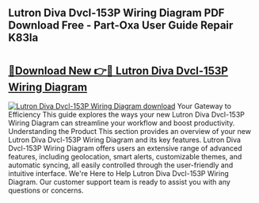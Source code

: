 ## Lutron Diva Dvcl-153P Wiring Diagram PDF Download Free - Part-Oxa User Guide Repair K83la

# <h2><a href="http://dfp0rni.blite.top/?on=Lutron+Diva+Dvcl-153P+Wiring+Diagram">🔗Download New 👉🔴 Lutron Diva Dvcl-153P Wiring Diagram</a></h2>

[![Lutron Diva Dvcl-153P Wiring Diagram download](https://i.imgur.com/lujVjoI.png)](http://dfp0rni.blite.top/?on=Lutron+Diva+Dvcl-153P+Wiring+Diagram)
Your Gateway to Efficiency This guide explores the ways your new Lutron Diva Dvcl-153P Wiring Diagram can streamline your workflow and boost productivity. Understanding the Product This section provides an overview of your new Lutron Diva Dvcl-153P Wiring Diagram and its key features. Lutron Diva Dvcl-153P Wiring Diagram offers users an extensive range of advanced features, including geolocation, smart alerts, customizable themes, and automatic syncing, all easily controlled through the user-friendly and intuitive interface. We're Here to Help Lutron Diva Dvcl-153P Wiring Diagram. Our customer support team is ready to assist you with any questions or concerns.
